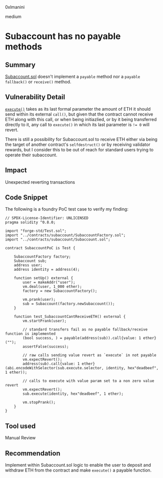 0xlmanini

medium

# Subaccount has no payable methods

## Summary
[Subaccount.sol](https://github.com/sherlock-audit/2023-04-jojo/blob/main/smart-contract-EVM/contracts/subaccount/Subaccount.sol) doesn't implement a  `payable` method nor a `payable` `fallback()` or `receive()` method.

## Vulnerability Detail
[`execute()`](https://github.com/sherlock-audit/2023-04-jojo/blob/main/smart-contract-EVM/contracts/subaccount/Subaccount.sol#L45-L58) takes as its last formal parameter the amount of ETH it should send within its external `call()`, but given that the contract cannot receive ETH along with this call, or when being initiazlied, or by it being transferred directly to it, any call to `execute()` in which its last parameter is `!= 0` will revert.

There is still a possibility for Subaccount.sol to receive ETH either via being the target of another contract's `selfdestruct()` or by receiving validator rewards, but I consider this to be out of reach for standard users trying to operate their subaccount.

## Impact
Unexpected reverting transactions

## Code Snippet
The following is a foundry PoC test case to verify my finding:
```solidity
// SPDX-License-Identifier: UNLICENSED
pragma solidity ^0.8.0;

import "forge-std/Test.sol";
import "../contracts/subaccount/SubaccountFactory.sol";
import "../contracts/subaccount/Subaccount.sol";

contract SubaccountPoC is Test {
    
    SubaccountFactory factory;
    Subaccount sub;
    address user;
    address identity = address(4);

    function setUp() external {
        user = makeAddr("user");
        vm.deal(user, 1_000 ether);
        factory = new SubaccountFactory();
        
        vm.prank(user);
        sub = Subaccount(factory.newSubaccount());
    }

    function test_SubaccountCantReceiveETH() external {
        vm.startPrank(user);

        // standard transfers fail as no payable fallback/receive function is implemented
        (bool success, ) = payable(address(sub)).call{value: 1 ether}("");
        assertFalse(success);

        // raw calls sending value revert as `execute` in not payable
        vm.expectRevert();
        address(sub).call{value: 1 ether}(abi.encodeWithSelector(sub.execute.selector, identity, hex"deadbeef", 1 ether));

        // calls to execute with value param set to a non zero value revert
        vm.expectRevert();
        sub.execute(identity, hex"deadbeef", 1 ether);

        vm.stopPrank();
    }
}

```

## Tool used

Manual Review

## Recommendation
Implement within Subaccount.sol logic to enable the user to deposit and withdraw ETH from the contract and make `execute()` a payable function.
